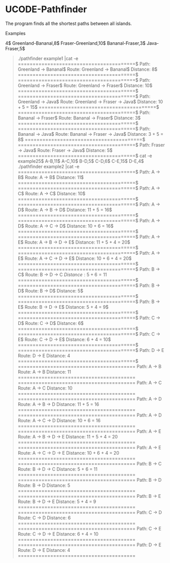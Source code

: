 # UCODE-Pathfinder

The program finds all the shortest paths between all islands.

Examples

4$
Greenland-Bananal,8$
Fraser-Greenland,10$
Bananal-Fraser,3$
Java-Fraser,5$
>./pathfinder example1 |cat -e
========================================$
Path: Greenland -> Bananal$
Route: Greenland -> Bananal$
Distance: 8$
========================================$
========================================$
Path: Greenland -> Fraser$
Route: Greenland -> Fraser$
Distance: 10$
========================================$
========================================$
Path: Greenland -> Java$
Route: Greenland -> Fraser -> Java$
Distance: 10 + 5 = 15$
========================================$
========================================$
Path: Bananal -> Fraser$
Route: Bananal -> Fraser$
Distance: 3$
========================================$
========================================$
Path: Bananal -> Java$
Route: Bananal -> Fraser -> Java$
Distance: 3 + 5 = 8$
========================================$
========================================$
Path: Fraser -> Java$
Route: Fraser -> Java$
Distance: 5$
========================================$
>cat -e example25$
A-B,11$
A-C,10$
B-D,5$
C-D,6$
C-E,15$
D-E,4$
>./pathfinder example2 |cat -e
========================================$
Path: A -> B$
Route: A -> B$
Distance: 11$
========================================$
========================================$
Path: A -> C$
Route: A -> C$
Distance: 10$
========================================$
========================================$
Path: A -> D$
Route: A -> B -> D$
Distance: 11 + 5 = 16$
========================================$
========================================$
Path: A -> D$
Route: A -> C -> D$
Distance: 10 + 6 = 16$
========================================$
========================================$
Path: A -> E$
Route: A -> B -> D -> E$
Distance: 11 + 5 + 4 = 20$
========================================$
========================================$
Path: A -> E$
Route: A -> C -> D -> E$
Distance: 10 + 6 + 4 = 20$
========================================$
========================================$
Path: B -> C$
Route: B -> D -> C
$Distance: 5 + 6 = 11$
========================================$
========================================$
Path: B -> D$
Route: B -> D$
Distance: 5$
========================================$
========================================$
Path: B -> E$
Route: B -> D -> E$
Distance: 5 + 4 = 9$
========================================$
========================================$
Path: C -> D$
Route: C -> D$
Distance: 6$
========================================$
========================================$
Path: C -> E$
Route: C -> D -> E$
Distance: 6 + 4 = 10$
========================================$
========================================$
Path: D -> E
Route: D -> E
Distance: 4
========================================$
========================================
Path: A -> B
Route: A -> B
Distance: 11
========================================
========================================
Path: A -> C
Route: A -> C
Distance: 10
========================================
========================================
Path: A -> D
Route: A -> B -> D
Distance: 11 + 5 = 16
========================================
========================================
Path: A -> D
Route: A -> C -> D
Distance: 10 + 6 = 16
========================================
========================================
Path: A -> E
Route: A -> B -> D -> E
Distance: 11 + 5 + 4 = 20
========================================
========================================
Path: A -> E
Route: A -> C -> D -> E
Distance: 10 + 6 + 4 = 20
========================================
========================================
Path: B -> C
Route: B -> D -> C
Distance: 5 + 6 = 11
========================================
========================================
Path: B -> D
Route: B -> D
Distance: 5
========================================
========================================
Path: B -> E
Route: B -> D -> E
Distance: 5 + 4 = 9
========================================
========================================
Path: C -> D
Route: C -> D
Distance: 6
========================================
========================================
Path: C -> E
Route: C -> D -> E
Distance: 6 + 4 = 10
========================================
========================================
Path: D -> E
Route: D -> E
Distance: 4
========================================
